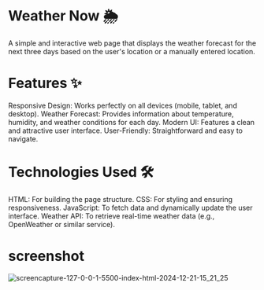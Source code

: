 # Weather Now 🌦️
A simple and interactive web page that displays the weather forecast for the next three days based on the user's location or a manually entered location.

# Features ✨
Responsive Design: Works perfectly on all devices (mobile, tablet, and desktop).
Weather Forecast: Provides information about temperature, humidity, and weather conditions for each day.
Modern UI: Features a clean and attractive user interface.
User-Friendly: Straightforward and easy to navigate.
# Technologies Used 🛠️
HTML: For building the page structure.
CSS: For styling and ensuring responsiveness.
JavaScript: To fetch data and dynamically update the user interface.
Weather API: To retrieve real-time weather data (e.g., OpenWeather or similar service).
# screenshot
![screencapture-127-0-0-1-5500-index-html-2024-12-21-15_21_25](https://github.com/user-attachments/assets/01e5b179-d513-4c3b-9b8a-e2ce628f3423)
